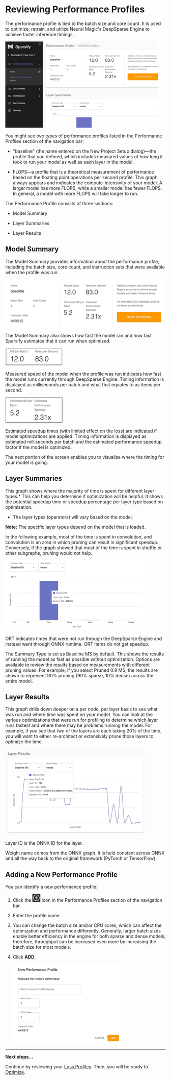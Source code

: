 <!--
Copyright (c) 2021 - present / Neuralmagic, Inc. All Rights Reserved.

Licensed under the Apache License, Version 2.0 (the "License");
you may not use this file except in compliance with the License.
You may obtain a copy of the License at

   http://www.apache.org/licenses/LICENSE-2.0

Unless required by applicable law or agreed to in writing,
software distributed under the License is distributed on an "AS IS" BASIS,
WITHOUT WARRANTIES OR CONDITIONS OF ANY KIND, either express or implied.
See the License for the specific language governing permissions and
limitations under the License.
-->

# Reviewing Performance Profiles

The performance profile is tied to the batch size and core count. It is used to optimize, retrain, and utilize Neural Magic's DeepSparse Engine to achieve faster inference timings.

<kbd><img src="images/image_14.jpg" alt="(Performance profile)" width="480" height="270" /></kbd>

You might see two types of performance profiles listed in the Performance Profiles section of the navigation bar:

- "baseline" (the name entered on the New Project Setup dialog)—the profile that you defined, which includes measured values of how long it took to run your model as well as each layer in the model.

- FLOPS—a profile that is a theoretical measurement of performance based on the floating point operations per second profile. This graph always appears and indicates the compute-intensivity of your model. A larger model has more FLOPS, while a smaller model has fewer FLOPS. In general, a model with more FLOPS will take longer to run.

The Performance Profile consists of three sections:

- Model Summary

- Layer Summaries

- Layer Results

## Model Summary

The Model Summary provides information about the performance profile, including the batch size, core count, and instruction sets that were available when the profile was run.

<kbd><img src="images/image_15.jpg" alt="(Model summary)" width="500" height="150" /></kbd>

The Model Summary also shows how fast the model ran and how fast Sparsify estimates that it can run when optimized.

<kbd><img src="images/image_15a.jpg" alt="(Model summary, measured speed detail)" width="180" height="55" /></kbd>

Measured speed of the model when the profile was run indicates how fast the model runs currently through DeepSparse Engine. Timing information is displayed as milliseconds per batch and what that equates to as items per second.

<kbd><img src="images/image_15b.jpg" alt="(Model summary, estimated speedup times)" width="180" height="80" /></kbd>

Estimated speedup times (with limited effect on the loss) are indicated if model optimizations are applied. Timing information is displayed as estimated milliseconds per batch and the estimated performance speedup factor if the model is optimized.

The next portion of the screen enables you to visualize where the timing for your model is going.

## Layer Summaries

This graph shows where the majority of time is spent for different layer types.* This can help you determine if optimization will be helpful. It shows the potential speedup time or speedup percentage per layer type based on optimization.

- The layer types (operators) will vary based on the model.

**Note:** The specific layer types depend on the model that is loaded.

In the following example, most of the time is spent in convolution, and convolution is an area in which pruning can result in significant speedup. Conversely, if the graph showed that most of the time is spent in shuffle or other subgraphs, pruning would not help.

<kbd><img src="images/image_16.jpg" alt="(Layer summaries graph)" width="440" height="220" /></kbd>

ORT indicates times that were not run through the DeepSparse Engine and instead went through ONNX runtime. ORT items do not get speedup.

The Summary Type is set as Baseline MS by default. This shows the results of running the model as fast as possible without optimization. Options are available to review the results based on measurements with different pruning values. For example, if you select Pruned 0.9 MS, the results are shown to represent 90% pruning (90% sparse, 10% dense) across the entire model.  

## Layer Results

This graph drills down deeper on a per node, per layer basis to see what was run and where time was spent on your model. You can look at the various optimizations that were run for profiling to determine which layer runs fastest and where there may be problems running the model. For example, if you see that two of the layers are each taking 20% of the time, you will want to either re-architect or extensively prune those layers to optimize the time.

<kbd><img src="images/image_17.jpg" alt="(Layer results graph)" width="440" height="270" /></kbd>

Layer ID is the ONNX ID for the layer.

Weight name comes from the ONNX graph. It is held constant across ONNX and all the way back to the original framework (PyTorch or TensorFlow).

## Adding a New Performance Profile

You can identify a new performance profile:

1. Click the <kbd><img src="images/image_18.jpg" alt="(+ icon)" width="25" height="25" /></kbd> icon in the Performance Profiles section of the navigation bar.

2. Enter the profile name.

3. You can change the batch size and/or CPU cores, which can affect the optimization and performance differently. Generally, larger batch sizes enable better efficiency in the engine for both sparse and dense models; therefore, throughput can be increased even more by increasing the batch size for most models.

4. Click **ADD**.

    <kbd><img src="images/image_19.jpg" alt="(New Performance Profile form)" width="340" height="250" /></kbd>

---
**Next steps...**

Continue by reviewing your [Loss Profiles](04c-reviewing-loss-profiles.md).
Then, you will be ready to [Optimize](05-optimize.md).
